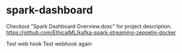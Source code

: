 # spark-dashboard

Checkout "Spark Dashboard Overview.doxc" for project description.   
https://github.com/EthicalML/kafka-spark-streaming-zeppelin-docker

Test web hook
Test webhook again
